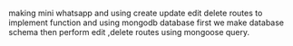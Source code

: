 making mini whatsapp and using create update edit delete routes to implement function and using mongodb database 
first we make database schema 
then perform edit ,delete routes using mongoose query.
